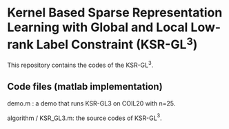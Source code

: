 # Kernel Based Sparse Representation Learning with Global and Local Low-rank Label Constraint (KSR-GL$^3$)

This repository contains the codes of the KSR-GL$^3$.

## Code files (matlab implementation)

demo.m : a demo that runs KSR-GL3 on COIL20 with n=25.

algorithm / KSR_GL3.m: the source codes of KSR-GL$^3$.